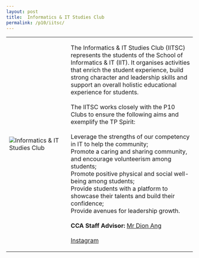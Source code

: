 ```yaml
---
layout: post
title:  Informatics & IT Studies Club
permalink: /p10/iitsc/
---
```


<div>
    <table>
        <tr>
            <td style="width:33%"><image src="{{site.baseurl}}/images/CCA_iitsc.jpg" style="display:block;margin-left:auto;margin-right:auto;" alt="Informatics & IT Studies Club"></image></td>
            <td>
                <p>
                    The Informatics & IT Studies Club (IITSC) represents the students of the School of Informatics & IT (IIT). It organises activities that enrich the student experience, build strong character and leadership skills and support an overall holistic educational experience for students.<br>
                    <br>
                    The IITSC works closely with the P10 Clubs to ensure the following aims and exemplify the TP Spirit:<br>
                    <br>
                    Leverage the strengths of our competency in IT to help the community;<br>
                    Promote a caring and sharing community, and encourage volunteerism among students;<br>
                    Promote positive physical and social well-being among students;<br>
                    Provide students with a platform to showcase their talents and build their confidence;<br>
                    Provide avenues for leadership growth.<br>
                    <br>
                    <b>CCA Staff Advisor:</b> <a href="mailto:ang.dx@tp.edu.sg">Mr Dion Ang</a><br>
                    <br>
                    <a href="https://www.instagram.com/officialiitsc">Instagram</a>
                </p>
            </td>
        </tr>
    </table>
</div>